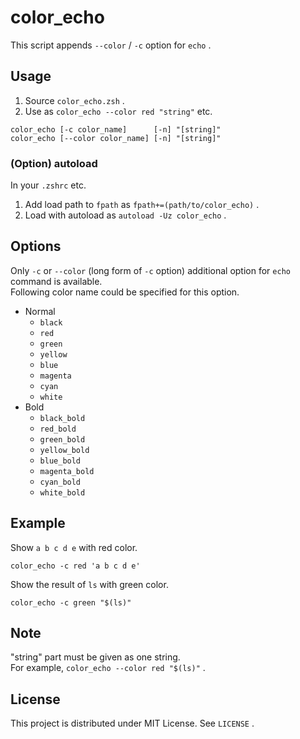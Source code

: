 # color_echo

This script appends `--color` / `-c` option for `echo` .

## Usage

1. Source `color_echo.zsh` .
2. Use as `color_echo --color red "string"` etc.

```
color_echo [-c color_name]      [-n] "[string]"
color_echo [--color color_name] [-n] "[string]"
```

### (Option) autoload

In your `.zshrc` etc.

1. Add load path to `fpath` as `fpath+=(path/to/color_echo)` .
2. Load with autoload as `autoload -Uz color_echo` .

## Options

Only `-c` or `--color` (long form of `-c` option) additional option for `echo` command is available.  
Following color name could be specified for this option.

* Normal
  * `black`
  * `red`
  * `green`
  * `yellow`
  * `blue`
  * `magenta`
  * `cyan`
  * `white`
* Bold
  * `black_bold`
  * `red_bold`
  * `green_bold`
  * `yellow_bold`
  * `blue_bold`
  * `magenta_bold`
  * `cyan_bold`
  * `white_bold`

## Example

Show `a b c d e` with red color.

```
color_echo -c red 'a b c d e'
```

Show the result of `ls` with green color.

```
color_echo -c green "$(ls)"
```

## Note

"string" part must be given as one string.  
For example, `color_echo --color red "$(ls)"` .

## License

This project is distributed under MIT License. See `LICENSE` .
